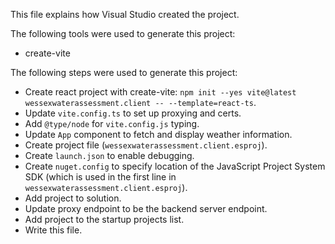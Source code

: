 This file explains how Visual Studio created the project.

The following tools were used to generate this project:
- create-vite

The following steps were used to generate this project:
- Create react project with create-vite: `npm init --yes vite@latest wessexwaterassessment.client -- --template=react-ts`.
- Update `vite.config.ts` to set up proxying and certs.
- Add `@type/node` for `vite.config.js` typing.
- Update `App` component to fetch and display weather information.
- Create project file (`wessexwaterassessment.client.esproj`).
- Create `launch.json` to enable debugging.
- Create `nuget.config` to specify location of the JavaScript Project System SDK (which is used in the first line in `wessexwaterassessment.client.esproj`).
- Add project to solution.
- Update proxy endpoint to be the backend server endpoint.
- Add project to the startup projects list.
- Write this file.
